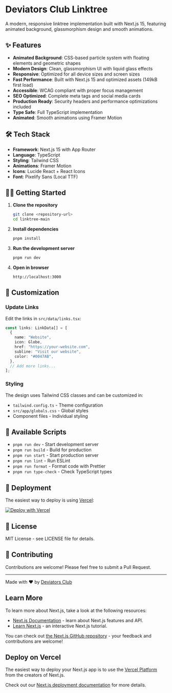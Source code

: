 # Deviators Club Linktree

A modern, responsive linktree implementation built with Next.js 15, featuring animated background, glassmorphism design and smooth animations.

## ✨ Features

- **Animated Background**: CSS-based particle system with floating elements and geometric shapes
- **Modern Design**: Clean, glassmorphism UI with liquid glass effects
- **Responsive**: Optimized for all device sizes and screen sizes
- **Fast Performance**: Built with Next.js 15 and optimized assets (149kB first load)
- **Accessible**: WCAG compliant with proper focus management
- **SEO Optimized**: Complete meta tags and social media cards
- **Production Ready**: Security headers and performance optimizations included
- **Type Safe**: Full TypeScript implementation
- **Animated**: Smooth animations using Framer Motion

## 🛠️ Tech Stack

- **Framework**: Next.js 15 with App Router
- **Language**: TypeScript
- **Styling**: Tailwind CSS
- **Animations**: Framer Motion
- **Icons**: Lucide React + React Icons
- **Font**: Pixelify Sans (Local TTF)

## 🏃‍♂️ Getting Started

1. **Clone the repository**

   ```bash
   git clone <repository-url>
   cd linktree-main
   ```

2. **Install dependencies**

   ```bash
   pnpm install
   ```

3. **Run the development server**

   ```bash
   pnpm run dev
   ```

4. **Open in browser**
   ```
   http://localhost:3000
   ```

## 📝 Customization

### Update Links

Edit the links in `src/data/links.tsx`:

```typescript
const links: LinkData[] = [
  {
    name: "Website",
    icon: Globe,
    href: "https://your-website.com",
    subline: "Visit our website",
    color: "#0047AB",
  },
  // Add more links...
];
```

### Styling

The design uses Tailwind CSS classes and can be customized in:

- `tailwind.config.ts` - Theme configuration
- `src/app/globals.css` - Global styles
- Component files - Individual styling

## 📱 Available Scripts

- `pnpm run dev` - Start development server
- `pnpm run build` - Build for production
- `pnpm run start` - Start production server
- `pnpm run lint` - Run ESLint
- `pnpm run format` - Format code with Prettier
- `pnpm run type-check` - Check TypeScript types

## 🚀 Deployment

The easiest way to deploy is using [Vercel](https://vercel.com):

[![Deploy with Vercel](https://vercel.com/button)](https://vercel.com/new)

## 📄 License

MIT License - see LICENSE file for details.

## 🤝 Contributing

Contributions are welcome! Please feel free to submit a Pull Request.

---

Made with ❤️ by [Deviators Club](https://deviatorsclub.tech)

## Learn More

To learn more about Next.js, take a look at the following resources:

- [Next.js Documentation](https://nextjs.org/docs) - learn about Next.js features and API.
- [Learn Next.js](https://nextjs.org/learn) - an interactive Next.js tutorial.

You can check out [the Next.js GitHub repository](https://github.com/vercel/next.js) - your feedback and contributions are welcome!

## Deploy on Vercel

The easiest way to deploy your Next.js app is to use the [Vercel Platform](https://vercel.com/new?utm_medium=default-template&filter=next.js&utm_source=create-next-app&utm_campaign=create-next-app-readme) from the creators of Next.js.

Check out our [Next.js deployment documentation](https://nextjs.org/docs/app/building-your-application/deploying) for more details.
